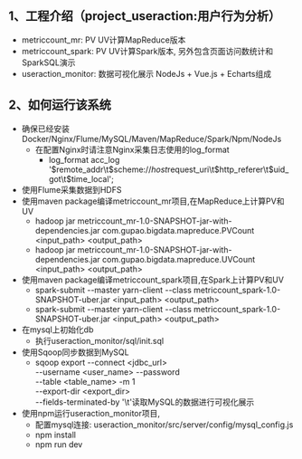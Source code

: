 1、工程介绍（project_useraction:用户行为分析）
----------------------------------------------------------
 - metriccount_mr: PV UV计算MapReduce版本
 - metriccount_spark: PV UV计算Spark版本, 另外包含页面访问数统计和SparkSQL演示
 - useraction_monitor: 数据可视化展示 NodeJs + Vue.js + Echarts组成
            
2、如何运行该系统
----------------------------------------------------------
 - 确保已经安装Docker/Nginx/Flume/MySQL/Maven/MapReduce/Spark/Npm/NodeJs
   - 在配置Nginx时请注意Nginx采集日志使用的log_format
     - log_format acc_log '$remote_addr\t$scheme://$host$request_uri\t$http_referer\t$uid_got\t$time_local';
 - 使用Flume采集数据到HDFS
 - 使用maven package编译metriccount_mr项目,在MapReduce上计算PV和UV
   - hadoop jar metriccount_mr-1.0-SNAPSHOT-jar-with-dependencies.jar com.gupao.bigdata.mapreduce.PVCount <input_path> <output_path>
   - hadoop jar metriccount_mr-1.0-SNAPSHOT-jar-with-dependencies.jar com.gupao.bigdata.mapreduce.UVCount <input_path> <output_path>
 - 使用maven package编译metriccount_spark项目,在Spark上计算PV和UV
   - spark-submit --master yarn-client --class metriccount_spark-1.0-SNAPSHOT-uber.jar <input_path> <output_path>
   - spark-submit --master yarn-client --class metriccount_spark-1.0-SNAPSHOT-uber.jar <input_path> <output_path>
 - 在mysql上初始化db
   - 执行useraction_monitor/sql/init.sql
 - 使用Sqoop同步数据到MySQL
   - sqoop export --connect <jdbc_url> \
   --username <user_name> --password <password> \
   --table <table_name> -m 1 \
   --export-dir <export_dir> \
   --fields-terminated-by '\t'读取MySQL的数据进行可视化展示
 - 使用npm运行useraction_monitor项目,
   - 配置mysql连接: useraction_monitor/src/server/config/mysql_config.js
   - npm install
   - npm run dev
